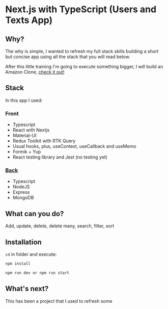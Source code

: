 # Next.js with TypeScript (Users and Texts App)

## Why?

The why is simple, I wanted to refresh my full stack skills building a short but concise app using all the stack that you will read below.

After this little training I'm going to execute something bigger, I will build an Amazon Clone, <a href="https://github.com/Cudi7/Amazon-clone">check it out!</a>

## Stack

In this app I used:

### Front

- Typescript
- React with Nextjs
- Material-UI
- Redux Toolkit with RTK Query
- Usual hooks, plus, useContext, useCallback and useMemo
- Formik + Yup
- React testing library and Jest (no testing yet)

### <a href="https://github.com/Cudi7/PixelForm-back">Back</a>

- Typescript
- NodeJS
- Express
- MongoDB

## What can you do?

Add, update, delete, delete many, search, filter, sort

## Installation

`cd` in folder and execute:

```bash
npm install
```

```bash
npm run dev or npm run start
```

## What's next?

This has been a project that I used to refresh some

